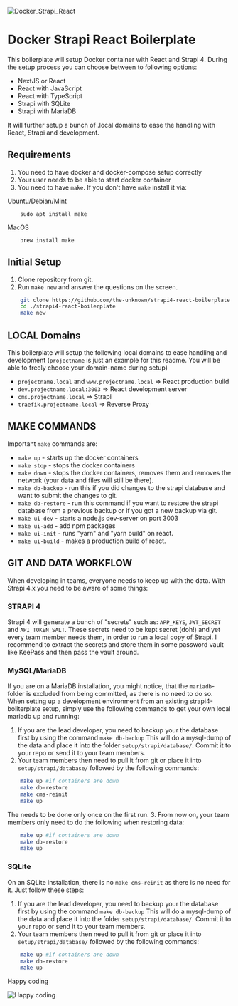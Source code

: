 ![Docker_Strapi_React](https://i.imgur.com/NVCXLk5.jpeg)

# Docker Strapi React Boilerplate

This boilerplate will setup Docker container with React and Strapi 4. During the setup process you can choose between to following options:

* NextJS or React
* React with JavaScript
* React with TypeScript
* Strapi with SQLite
* Strapi with MariaDB

It will further setup a bunch of .local domains to ease the handling with React, Strapi and development.

## Requirements

1. You need to have docker and docker-compose setup correctly
2. Your user needs to be able to start docker container
3. You need to have `make`. If you don't have `make` install it via:

Ubuntu/Debian/Mint
```
    sudo apt install make
```

MacOS
```
    brew install make
```

## Initial Setup

1. Clone repository from git.
2. Run `make new` and answer the questions on the screen.

```bash
    git clone https://github.com/the-unknown/strapi4-react-boilerplate.git
    cd ./strapi4-react-boilerplate
    make new
```

## LOCAL Domains
This boilerplate will setup the following local domains to ease handling and development (`projectname` is just an example for this readme. You will be able to freely choose your domain-name during setup)

* `projectname.local` and `www.projectname.local` => React production build
* `dev.projectname.local:3003` => React development server 
* `cms.projectname.local` => Strapi
* `traefik.projectname.local` => Reverse Proxy


## MAKE COMMANDS
Important `make` commands are:

- `make up` - starts up the docker containers
- `make stop` - stops the docker containers
- `make down` - stops the docker containers, removes them and removes the network (your data and files will still be there).
- `make db-backup` - run this if you did changes to the strapi database and want to submit the changes to git.
- `make db-restore` - run this command if you want to restore the strapi database from a previous backup or if you got a new backup via git.
- `make ui-dev` - starts a node.js dev-server on port 3003
- `make ui-add` - add npm packages 
- `make ui-init` - runs "yarn" and "yarn build" on react.
- `make ui-build` - makes a production build of react.

## GIT AND DATA WORKFLOW
When developing in teams, everyone needs to keep up with the data. With Strapi 4.x you need to be aware of some things:

### STRAPI 4
Strapi 4 will generate a bunch of "secrets" such as: `APP_KEYS`, `JWT_SECRET` and `API_TOKEN_SALT`.
These secrets need to be kept secret (doh!) and yet every team member needs them, in order to run a local copy of Strapi.
I recommend to extract the secrets and store them in some password vault like KeePass and then pass the vault around.

### MySQL/MariaDB
If you are on a MariaDB installation, you might notice, that the `mariadb`-folder is excluded from being committed, as there is no need to do so.
When setting up a development environment from an existing strapi4-boilterplate setup, simply use the following commands to get your own local mariadb up and running:

1. If you are the lead developer, you need to backup your the database first by using the command `make db-backup`
This will do a mysql-dump of the data and place it into the folder `setup/strapi/database/`. Commit it to your repo or send it to your team members.
2. Your team members then need to pull it from git or place it into `setup/strapi/database/` followed by the following commands:
```bash
    make up #if containers are down
    make db-restore
    make cms-reinit
    make up
```
The needs to be done only once on the first run.
3. From now on, your team members only need to do the following when restoring data:
```bash
    make up #if containers are down
    make db-restore
    make up
```

### SQLite
On an SQLite installation, there is no `make cms-reinit` as there is no need for it. Just follow these steps:

1. If you are the lead developer, you need to backup your the database first by using the command `make db-backup`
This will do a mysql-dump of the data and place it into the folder `setup/strapi/database/`. Commit it to your repo or send it to your team members.
2. Your team members then need to pull it from git or place it into `setup/strapi/database/` followed by the following commands:
```bash
    make up #if containers are down
    make db-restore
    make up
```

Happy coding



![Happy coding](https://media0.giphy.com/media/TilmLMmWrRYYHjLfub/giphy.gif)

